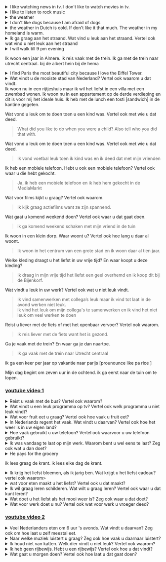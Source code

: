 <details> <summary> I like watching news in tv. I don't like to watch movies in tv.</summary>
Ik kijk graag naar nieuws op de televisie. Ik kijk niet graag films op de televisie.</details>

<details><summary>I like to listen to rock music</summary>Ik luister graag naar rockmuziek  </details>

<details><summary> the weather </summary> het weer </details>

<details><summary>I don't like dogs because I am afraid of dogs</summary>Ik hou niet van honden want ik ben bang voor honden
</details>

<details><summary>
the weather in Dutch is cold. If don't like it that much. The weather in my homeland is warm.
</summary>
het weer in Nederlands is koud. Ik vind het niet zo leuk. Het weer in mijn eigenland is warm.
</details>

<details><summary>
Ik ga graag aan het straand. Wat vind u leuk aan het straand. Vertel ook wat vind u niet leuk aan het straand </summary>
ik teken graag op zand op het strand. Ik hou niet van de wind op het strand.
</details>

<details><summary> I will walk till 9 pm evening</summary>
Ik loop tot negen uur 's avonds</details>

Ik woon een jaar in Almere.
ik reis vaak met de trein. Ik ga met de trein naar utrecht centraal.
bij de albert hein
bij de hema

<details><summary>
I find Paris the most beautiful city because I love the Eiffel Tower.
</summary>
Ik vind Parijs de mooiste stad omdat ik van de Eiffeltoren hou.
</details>
<details><summary>Wat vindt u de mooiste stad van Nederland? Vertel ook waarom u dat vindt.</summary>
Ik vind Amsterdam de mooiste stad van Nederland want ik hou van de grachten.</details>
Ik woon nu in een rijtjeshuis maar ik wil het liefst in een villa met een zwembad wonen.
Ik woon nu in een appartement op de derde verdieping en dit is voor mij het ideale huis.
Ik heb met de lunch een tosti [sandwich] in de kantine gegeten.

Wat vond u leuk om te doen toen u een kind was. Vertel ook met wie u dat deed.

> What did you like to do when you were a child? Also tell who you did that with.

Wat vond u leuk om te doen toen u een kind was. Vertel ook met wie u dat deed.

> Ik vond voetbal leuk toen ik kind was en ik deed dat met mijn vrienden

Ik heb een mobiele telefoon. Hebt u ook een mobiele telefoon? Vertel ook waar u die hebt gekocht.

> Ja, ik heb een mobiele telefoon en ik heb hem gekocht in de MediaMarkt

Wat voor films kijkt u graag? Vertel ook waarom.

> Ik kijk graag actiefilms want ze zijn spannend.

Wat gaat u komend weekend doen? Vertel ook waar u dat gaat doen.

> ik ga komend weekend schaken met mijn vriend in de tuin

Ik woon in een klein dorp. Waar woont u? Vertel ook hoe lang u daar al woont.

> Ik woon in het centrum van een grote stad en ik woon daar al tien jaar.

Welke kleding draagt u het liefst in uw vrije tijd? En waar koopt u deze kleding?

> Ik draag in mijn vrije tijd het liefst een geel overhemd en ik koop dit bij de Bijenkorf.

Wat vindt u leuk in uw werk? Vertel ook wat u niet leuk vindt.

> Ik vind samenwerken met collega’s leuk maar ik vind tot laat in de avond werken niet leuk. <br>
> ik vind het leuk om mijn collega's te samenwerken en ik vind het niet leuk om veel werken te doen

Reist u liever met de fiets of met het openbaar vervoer? Vertel ook waarom.

> Ik reis liever met de fiets want het is gezond.

Ga je vaak met de trein? En waar ga je dan naartoe.

> Ik ga vaak met de trein naar Utrecht centraal

ik ga een keer per jaar op vakantie naar parijs [prounounce like pa rice ]

Mijn dag begint om zeven uur in de ochtend. ik ga eerst naar de tuin om te lopen.

### [youtube video 1](https://www.youtube.com/watch?v=35C1PoJgFgw&list=PLs-19zZsuFHD8GEsIqhpoxZ0ItADV22QX&index=1)

<details><summary> Reist u vaak met de bus? Vertel ook waarom? </summary>
Ik reis vaak met de bus want ik heb geen auto</details>

<details><summary>
Wat vindt u een leuk programma op tv? Vertel ook welk programma u niet leuk vindt?
</summary>
Ik vind "dit is holland" leuk op de televisie. Ik vind "Tommy teleshopping" niet zo leuk op de televisie. </details>

<details><summary>
Wat voor fruit eet u graag? Vertel ook hoe vaak u fruit eet? </summary>
ik eet graag banaan. Ik eet een keer per dag fruit </details>

<details><summary>
In Nederlands regent het vaak. Wat vindt u daarvan? Vertel ook hoe het weer is in uw eigen land?</summary>
in Nederlands regent het vaak. Ik vind het ok. In mijn land regent het weinig en is het meestal warm. </details>

<details><summary>
Hoe vaak gebruikt u uw telefoon?
Vertel ook waarvoor u uw telefoon gebruikt? </summary>
Ik gebruik vijf keer per dag mijn telefoon. Ik gebruik mijn telefoon om mijn ouders te bellen. </details>

<details><summary>
Ik was vandaag te laat op mijn werk. Waarom bent u wel eens te laat? 
Zeg ook wat u dan doet?
</summary>
ik ben te laat als ik me verslaap.
Als ik te laat ben, stuur ik een e-mail naar mijn baas.</details>
<details><summary>
He pays for the grocery</summary>
Hij betaalt de boodschapen</details>

ik lees graag de krant.
ik lees elke dag de krant.

<details><summary> Ik krijg het liefst bloemen, als ik jarig ben. Wat krijgt u het liefst cadeau?
vertel ook waarom> </summary>
Ik krijg het liefst een boek want ik hou van om boek te lezen. </details>

<details><summary>
wat voor eten maakt u het liefst? Vertel ook u dat maakt?
</summary>
Ik maak het liefst paasta. Ik maak dat met een sauce en kaas 
</details>
<details><summary>
Ik wil graag leren schilderen. Wat wilt u graag leren? Vertel ook waar u dat kunt leren?
</summary>
ik wil graag kubernetes leren. Ik kan kubernetes in mijn mac book leren.
</details>

<details><summary>
Wat doet u het liefst als het mooi weer is? Zeg ook waar u dat doet?
</summary>
als het mooie weer is, fiets het liefst ik. ik fiets in amsterdam 
</details>

<details><summary>
Wat voor werk doet u nu? Vertel ook wat voor werk u vroeger deed?
</summary>
Ik werk als een devops
ingenieur. Vroeger werkte ik als database ingenieur.
</details>

### [youtube video 2](https://www.youtube.com/watch?v=nYbj6EJncEE&list=PLs-19zZsuFHD8GEsIqhpoxZ0ItADV22QX&index=2)

<details><summary>
Veel Nederlanders eten om 6 uur 's avonds. Wat vindt u daarvan? Zeg ook om hoe laat u zelf meestal eet.
</summary>
Ik vind dat ok. Ik eet om zeven uur 's avonds
</details>

<details><summary>
Naar welke muziek luistert u graag? Zeg ook hoe vaak u daarnaar luistert?
</summary>
Ik luister graag naar rockmuziek. Ik luister elke dag rockmuziek.
</details>

<details><summary>
Ik houd niet van katten. Welk dier vindt u niet leuk? Vertel ook waarom?
</summary>
ik vind honden niet leuk want ik ben bang voor honden<br>
ik vind honden niet leuk omdat ik bang ben voor honden<br>
ik vind honden niet leuk omdat ze bijten.
</details>

<details><summary>
Ik heb geen rijbewijs. Hebt u een rijbewijs? Vertel ook hoe u dat vindt?
</summary>
Ik heb een rijbewijs. Ik vind dat <b>geweldig</b>
</details>

<details><summary>
Wat gaat u morgen doen? Vertel ook hoe laat u dat gaat doen?
</summary>
Ik ga morgen wandelen. Ik wandel morgen om acht uur 's avonds <br>
Ik ga morgen wandelen. Ik doe dat om acht uur 's avonds
</details>
